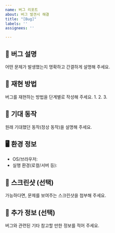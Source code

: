 ```yaml
---
name: 버그 리포트
about: 버그 발견시 해결
title: "[Bug]"
labels: ''
assignees: ''

---
```


## 🐞 버그 설명
어떤 문제가 발생했는지 명확하고 간결하게 설명해 주세요.

## 🔁 재현 방법
버그를 재현하는 방법을 단계별로 작성해 주세요.
1. 
2. 
3. 

## 🧐 기대 동작
원래 기대했던 동작(정상 동작)을 설명해 주세요.

## 🖥️ 환경 정보
- OS/브라우저:
- 실행 환경(로컬/서버 등):

## 📸 스크린샷 (선택)
가능하다면, 문제를 보여주는 스크린샷을 첨부해 주세요.

## 📄 추가 정보 (선택)
버그와 관련된 기타 참고할 만한 정보를 적어 주세요.
